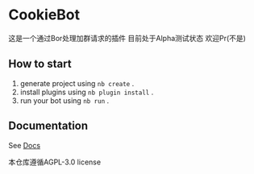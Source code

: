 # CookieBot

这是一个通过Bor处理加群请求的插件
目前处于Alpha测试状态
欢迎Pr(不是)

## How to start

1. generate project using `nb create` .
2. install plugins using `nb plugin install` .
3. run your bot using `nb run` .

## Documentation

See [Docs](https://nonebot.dev/)

本仓库遵循AGPL-3.0 license
